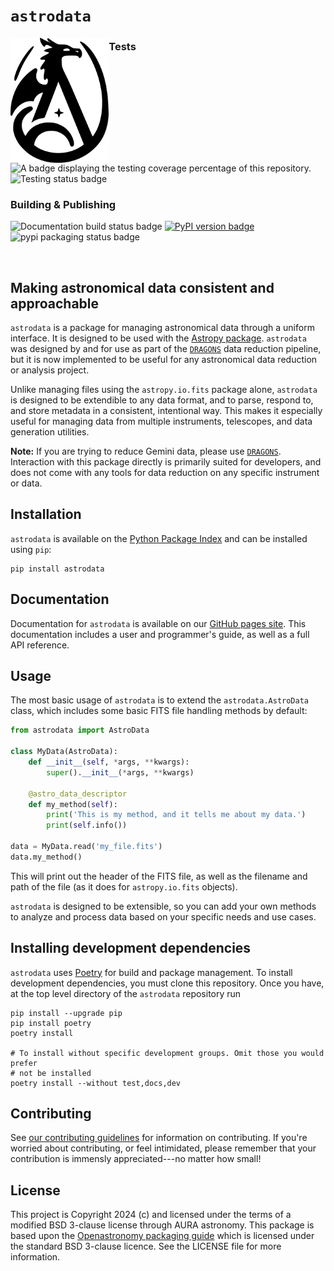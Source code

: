[DRAGONS link]: https://github.com/GeminiDRSoftware/DRAGONS
[astrodata docs]: https://geminidrsoftware.github.io/astrodata/
[astrodata repo]: https://geminidrsoftware.github.io/astrodata/
[astropy link]: https://astropy.org
[pypi link]: https://pypi.org/project/astrodata

[coverage badge]: https://img.shields.io/endpoint?url=https://gist.githubusercontent.com/teald/d2f3af2a279efc1f6e90d457a3c50e47/raw/covbadge.json
[docs build badge]: https://github.com/GeminiDRSoftware/astrodata/actions/workflows/documentation.yml/badge.svg
[pypi packaging badge]: https://github.com/GeminiDRSoftware/astrodata/actions/workflows/publish_pypi.yml/badge.svg
[pypi package version badge]: https://badge.fury.io/py/astrodata.svg
[test status badge]: https://github.com/GeminiDRSoftware/astrodata/actions/workflows/testing.yml/badge.svg


`astrodata`
=============

<img align="left" src="docs/logo.png" height=200>

### Tests
![A badge displaying the testing coverage percentage of this repository.][coverage badge]
![Testing status badge][test status badge]

### Building & Publishing
![Documentation build status badge][docs build badge]
[![PyPI version badge](https://badge.fury.io/py/astrodata.svg)](https://badge.fury.io/py/astrodata)
![pypi packaging status badge][pypi packaging badge]

<!-- Clearing the logo for the next header -->
<br clear="left">

Making astronomical data consistent and approachable
--------------------------------------------------------------------

`astrodata` is a package for managing astronomical data through a uniform
interface. It is designed to be used with the
[Astropy package][astropy link]. `astrodata` was designed by and
for use as part of the [`DRAGONS`][DRAGONS link] data reduction pipeline, but it is now
implemented to be useful for any astronomical data reduction or analysis
project.

Unlike managing files using the ``astropy.io.fits`` package alone, ``astrodata``
is designed to be extendible to any data format, and to parse, respond to, and
store metadata in a consistent, intentional way. This makes it especially
useful for managing data from multiple instruments, telescopes, and data
generation utilities.

**Note:** If you are trying to reduce Gemini data, please use [`DRAGONS`][DRAGONS link].
Interaction with this package directly is primarily suited for developers, and
does not come with any tools for data reduction on any specific instrument or
data.

Installation
------------

`astrodata` is available on the [Python Package Index][pypi link] and
can be installed using `pip`:

```
pip install astrodata
```

Documentation
-------------

Documentation for ``astrodata`` is available on our [GitHub pages site][astrodata docs]. This documentation includes a
user and programmer's guide, as well as a full API reference.


Usage
-----

The most basic usage of ``astrodata`` is to extend the ``astrodata.AstroData``
class, which includes some basic FITS file handling methods by default:

```python
from astrodata import AstroData

class MyData(AstroData):
    def __init__(self, *args, **kwargs):
        super().__init__(*args, **kwargs)

    @astro_data_descriptor
    def my_method(self):
        print('This is my method, and it tells me about my data.')
        print(self.info())

data = MyData.read('my_file.fits')
data.my_method()
```

This will print out the header of the FITS file, as well as the filename and
path of the file (as it does for `astropy.io.fits` objects).

`astrodata` is designed to be extensible, so you can add your own methods to
analyze and process data based on your specific needs and use cases.

Installing development dependencies
-----------------------------------

``astrodata`` uses [Poetry](https://github.com/python-poetry/poetry) for build
and package management. To install development dependencies, you must clone
this repository. Once you have, at the top level directory of the `astrodata`
repository run

```
pip install --upgrade pip
pip install poetry
poetry install

# To install without specific development groups. Omit those you would prefer
# not be installed
poetry install --without test,docs,dev
```

Contributing
------------

See [our contributing guidelines](CONTRIBUTING.md) for information on
contributing. If you're worried about contributing, or feel intimidated, please
remember that your contribution is immensly appreciated---no matter how small!

License
-------

This project is Copyright 2024 (c)  and licensed under the terms of a modified
BSD 3-clause license through AURA astronomy. This package is based upon the
[Openastronomy packaging
guide](https://github.com/OpenAstronomy/packaging-guide) which is licensed
under the standard BSD 3-clause licence. See the LICENSE file for more
information.

